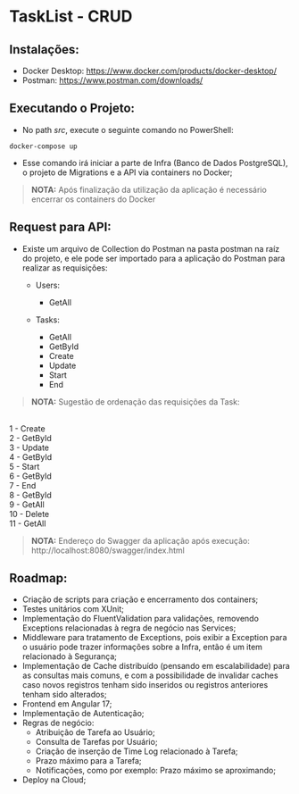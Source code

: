 # TaskList - CRUD

## Instalações:
- Docker Desktop: https://www.docker.com/products/docker-desktop/
- Postman: https://www.postman.com/downloads/

## Executando o Projeto:
- No path *src*, execute o seguinte comando no PowerShell:

```
docker-compose up
```

- Esse comando irá iniciar a parte de Infra (Banco de Dados PostgreSQL), o projeto de Migrations e a API via containers no Docker;

> **NOTA:** Após finalização da utilização da aplicação é necessário encerrar os containers do Docker

## Request para API:

- Existe um arquivo de Collection do Postman na pasta postman na raíz do projeto, e ele pode ser importado para a aplicação do Postman para realizar as requisições:

    - Users:
        - GetAll

    - Tasks:
        - GetAll
        - GetById
        - Create
        - Update
        - Start
        - End

> **NOTA:** Sugestão de ordenação das requisições da Task:
</br>
1 - Create
</br>
2 - GetById
</br>
3 - Update
</br>
4 - GetById
</br>
5 - Start
</br>
6 - GetById
</br>
7 - End
</br>
8 - GetById
</br>
9 - GetAll
</br>
10 - Delete
</br>
11 - GetAll

> **NOTA:** Endereço do Swagger da aplicação após execução: http://localhost:8080/swagger/index.html

## Roadmap:

- Criação de scripts para criação e encerramento dos containers;
- Testes unitários com XUnit;
- Implementação do FluentValidation para validações, removendo Exceptions relacionadas à regra de negócio nas Services;
- Middleware para tratamento de Exceptions, pois exibir a Exception para o usuário pode trazer informações sobre a Infra, então é um item relacionado à Segurança;
- Implementação de Cache distribuído (pensando em escalabilidade) para as consultas mais comuns, e com a possibilidade de invalidar caches caso novos registros tenham sido inseridos ou registros anteriores tenham sido alterados;
- Frontend em Angular 17;
- Implementação de Autenticação;
- Regras de negócio:
    - Atribuição de Tarefa ao Usuário;
    - Consulta de Tarefas por Usuário;
    - Criação de inserção de Time Log relacionado à Tarefa;
    - Prazo máximo para a Tarefa;
    - Notificações, como por exemplo: Prazo máximo se aproximando;
- Deploy na Cloud;